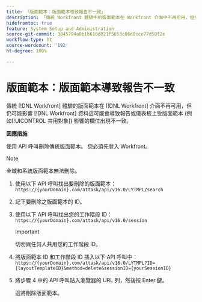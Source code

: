 ```yaml
---
title: 「版面範本：版面範本導致報告不一致」
description: 「傳統 Workfront 體驗中的版面範本在 Workfront 介面中不再可用，但仍可能影響 Workfront 資料。 這可能會導致報告或儀表板上受版面範本 (例如共用對象) 影響的欄位出現不一致。」
hidefromtoc: true
feature: System Setup and Administration
source-git-commit: 3845794a0b1b610d821f5653c06d0cce77d58f2e
workflow-type: ht
source-wordcount: '192'
ht-degree: 100%

---
```



# 版面範本：版面範本導致報告不一致

傳統 [!DNL Workfront] 體驗的版面範本在 [!DNL Workfront] 介面不再可用，但仍可能影響 [!DNL Workfront] 資料這可能會導致報告或儀表板上受版面範本 (例如[!UICONTROL 共用對象]) 影響的欄位出現不一致。

**因應措施**

使用 API 呼叫刪除傳統版面範本。 您必須先登入 Workfront。

>[!NOTE]
>
>全域和系統版面範本無法刪除。

1. 使用以下 API 呼叫找出要刪除的版面範本：
   `https://{yourDomain}.com/attask/api/v16.0/LYTMPL/search`
1. 記下要刪除之版面範本的 ID。
1. 使用以下 API 呼叫找出您的工作階段 ID：
   `https://{yourDomain}.com/attask/api/v16.0/session`

   >[!IMPORTANT]
   >
   >切勿與任何人共用您的工作階段 ID。

1. 將版面範本 ID 和工作階段 ID 插入以下 API 呼叫中：
   `https://{yourDomain}.com/attask/api/v16.0/LYTMPL?ID={layoutTemplateID}&method=delete&sessionID={yourSessionID}`
1. 將步驟 4 中的 API 呼叫貼入瀏覽器的 URL 列，然後按 Enter 鍵。

   這將刪除版面範本。

